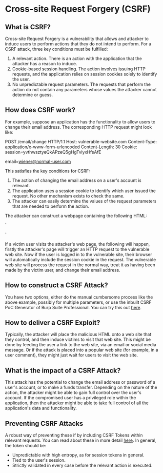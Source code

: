# Cross-site Request Forgery (CSRF)
## What is CSRF?
Cross-site Request Forgery is a vulnerability that allows and attacker to induce users to perform actions that they do not intend to perform. For a CSRF attack, three key conditions must be fulfilled:
1. A relevant action. There is an action with the application that the attacker has a reason to induce.
2. Cookie-based session handling. The action involves issuing HTTP requests, and the application relies on session cookies solely to identify the user.
3. No unpredictable request parameters. The requests that perform the action do not contain any parameters whose values the attacker cannot determine or guess.

## How does CSRF work?
For example, suppose an application has the functionality to allow users to change their email address. The corresponding HTTP request might look like:

POST /email/change HTTP/1.1
Host: vulnerable-website.com
Content-Type: application/x-www-form-urlencoded
Content-Length: 30
Cookie: session=yvthwsztyeQkAPzeQ5gHgTvlyxHfsAfE

email=wiener@normal-user.com

This satisfies the key conditions for CSRF:
1. The action of changing the email address on a user's account is relevant.
2. The application uses a session cookie to identify which user issued the request. No other mechanism exists to check the same.
3. The attacker can easily determine the values of the request parameters that are needed to perform the action.

The attacker can construct a webpage containing the following HTML:

`<html>
  <body>
    <form action="https://vulnerable-website.com/email/change" method="POST">
      <input type="hidden" name="email" value="pwned@evil-user.net" />
    </form>
    <script>
      document.forms[0].submit();
    </script>
  </body>
</html>`

If a victim user visits the attacker's web page, the following will happen, firstly the attacker's page will trigger an HTTP request to the vulnerable web site.
Now if the user is logged in to the vulnerable site, their browser will automatically include the session cookie in the request.
The vulnerable web site will process the request in the normal way, treat it as having been made by the victim user, and change their email address.

## How to construct a CSRF Attack?
You have two options, either do the manual cumbersome process like the above example, possibly for multiple parameters, or use the inbuilt CSRF PoC Generator of Burp Suite Professional.
You can try this out [here](https://portswigger.net/web-security/csrf/lab-no-defenses).

## How to deliver a CSRF Exploit?
Typically, the attacker will place the malicious HTML onto a web site that they control, and then induce victims to visit that web site. This might be done by feeding the user a link to the web site, via an email or social media message. Or if the attack is placed into a popular web site (for example, in a user comment), they might just wait for users to visit the web site.

## What is the impact of a CSRF Attack?
This attack has the potential to change the email address or password of a user's account, or to make a funds transfer. Depending on the nature of the action, the attacker might be able to gain full control over the user's account. If the compromised user has a privileged role within the application, then the attacker might be able to take full control of all the application's data and functionality.

## Preventing CSRF Attacks
A robust way of preventing these if by including CSRF Tokens within relevant requests. You can read about these in more detail [here](https://portswigger.net/web-security/csrf/tokens). In general, the token should be:
* Unpredictable with high entropy, as for session tokens in general.
* Tied to the user's session.
* Strictly validated in every case before the relevant action is executed.

